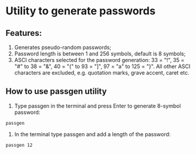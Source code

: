 # Utility to generate passwords
## Features: 
1. Generates pseudo-random passwords; 
1. Password length is between 1 and 256 symbols, default is 8 symbols; 
1. ASCI characters selected for the password generation: 33 = "!", 35 = "#" to 38 = "&", 40 = "(" to 93 = "]", 97 = "a" to 125 = "}". All other ASCI characters are excluded, e.g. quotation marks, grave accent, caret etc. 

## How to use passgen utility
1. Type passgen in the terminal and press Enter to generate 8-symbol password: 
```Term
passgen
```
1. In the terminal type passgen and add a length of the password: 
```Term
passgen 12
```